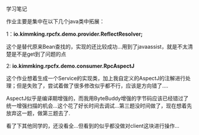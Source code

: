 学习笔记

作业主要是集中在以下几个java类中拓展：

1：**io.kimmking.rpcfx.demo.provider.ReflectResolver;**

这个是替代原来Bean查找的，实现的还比较成功...用到了javaassist，就是不太清楚是不是get到了问题的点

2: **io.kimmking.rpcfx.demo.consumer.RpcAspectJ**

这个作业想着生成一个Service的实现类，加上我自定义的AspectJ的注解进行处理；但是失败了，尝试着做了很多修改似乎都不行，应该是方向错了....

AspectJ似乎是编译期增强的，而我用ByteBuddy增强的字节码应该已经错过了统一增强扫描的机会...这个花了好长时间去调试...第三题没时间做了，现在想着先放弃这一题，做第三题去了.

看了下其他同学的，还没看全...但看到的似乎都没做对client这块进行操作...